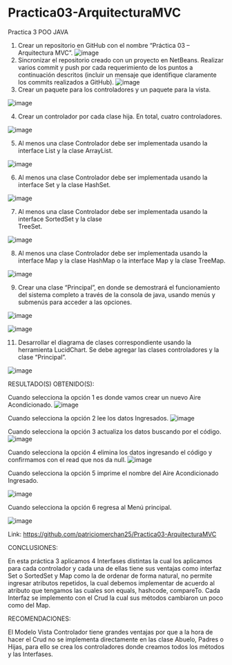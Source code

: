 # Practica03-ArquitecturaMVC
Practica 3 POO JAVA
1. Crear un repositorio en GitHub con el nombre   “Práctica 03 – Arquitectura MVC”.
![image](https://user-images.githubusercontent.com/49033556/56704486-e7d25f80-66d2-11e9-9ad5-c9c707b38770.png)
2. Sincronizar el repositorio creado con un proyecto en NetBeans. Realizar varios commit y push por cada requerimiento de los puntos a continuación descritos (incluir un mensaje que identifique claramente los commits realizados a GitHub). 
![image](https://user-images.githubusercontent.com/49033556/56704555-2ec05500-66d3-11e9-988b-3541a6ed4ef2.png)
3. Crear un paquete para los controladores y un paquete para la vista. 

![image](https://user-images.githubusercontent.com/49033556/56704613-6929f200-66d3-11e9-8b7f-f7fb84d90914.png)




 4. Crear un controlador por cada clase hija. En total, cuatro controladores. 
 
![image](https://user-images.githubusercontent.com/49033556/56704676-abebca00-66d3-11e9-96b2-f0a6206d5267.png)

 5. Al menos una clase Controlador debe ser implementada usando la interface List y la clase ArrayList.
 
 
![image](https://user-images.githubusercontent.com/49033556/56704734-e5bcd080-66d3-11e9-8b8a-e68946b27e0c.png)

6. Al menos una clase Controlador debe ser   implementada usando la interface Set y la clase HashSet.

![image](https://user-images.githubusercontent.com/49033556/56704779-13097e80-66d4-11e9-9f2f-ede22789c936.png)

7. Al menos una clase Controlador debe ser implementada usando la interface SortedSet y la clase  
   TreeSet. 
   
   
![image](https://user-images.githubusercontent.com/49033556/56704837-4a782b00-66d4-11e9-8b5b-3efe14b463b1.png)

 8. Al menos una clase Controlador debe ser implementada usando la interface Map y la clase HashMap o la interface Map y la clase TreeMap. 
 
 ![image](https://user-images.githubusercontent.com/49033556/56704903-8a3f1280-66d4-11e9-93ea-b5c58718b460.png)

 9. Crear una clase “Principal”, en donde se demostrará el funcionamiento del sistema completo a través de la consola de java, usando menús y submenús para acceder a las opciones.  
 
 
![image](https://user-images.githubusercontent.com/49033556/56705020-ed30a980-66d4-11e9-9093-a010e2656366.png)

![image](https://user-images.githubusercontent.com/49033556/56705039-00dc1000-66d5-11e9-8a7e-6d0df302b384.png)

11. Desarrollar el diagrama de clases correspondiente usando la herramienta LucidChart. Se debe agregar las clases controladores y la clase “Principal”. 

![image](https://user-images.githubusercontent.com/49033556/56705106-35e86280-66d5-11e9-9a17-4765783c2588.png)

RESULTADO(S) OBTENIDO(S):

Cuando selecciona la opción 1 es donde vamos crear un nuevo Aire Acondicionado.
![image](https://user-images.githubusercontent.com/49033556/56705163-78aa3a80-66d5-11e9-92fd-ad6ef424365c.png)

Cuando selecciona la opción 2 lee los datos Ingresados.
![image](https://user-images.githubusercontent.com/49033556/56705184-8e1f6480-66d5-11e9-926f-a0c49e676d96.png)

Cuando selecciona la opción 3 actualiza los datos buscando por el código.
![image](https://user-images.githubusercontent.com/49033556/56705221-b73ff500-66d5-11e9-85bf-b9bfbe189858.png)

Cuando selecciona la opción 4 elimina los datos ingresando el código y confirmamos con el read que nos da null.
![image](https://user-images.githubusercontent.com/49033556/56705458-93c97a00-66d6-11e9-9df1-68efdd763cc3.png)


Cuando selecciona la opción 5 imprime el nombre del Aire Acondicionado Ingresado.

![image](https://user-images.githubusercontent.com/49033556/56705529-de4af680-66d6-11e9-86ca-c718d29c59ce.png)

Cuando selecciona la opción 6 regresa al Menú principal.

![image](https://user-images.githubusercontent.com/49033556/56705568-0b97a480-66d7-11e9-89dd-0b7575bc09bb.png)

Link: https://github.com/patriciomerchan25/Practica03-ArquitecturaMVC

CONCLUSIONES:

En esta práctica 3 aplicamos 4 Interfases distintas la cual los aplicamos para cada controlador y cada una de ellas tiene sus ventajas como interfaz Set o SortedSet y Map como la de ordenar de forma natural, no permite ingresar atributos repetidos, la cual debemos implementar de acuerdo al atributo  que  tengamos las cuales son equals, hashcode, compareTo.
Cada Interfaz se implemento con el Crud la cual sus métodos cambiaron un poco como del Map.

RECOMENDACIONES:

El Modelo Vista Controlador tiene grandes ventajas por que a la hora de hacer el Crud  no se implementa directamente en las clase Abuelo, Padres o Hijas,  para ello se crea los controladores donde creamos todos los métodos y las Interfases. 

